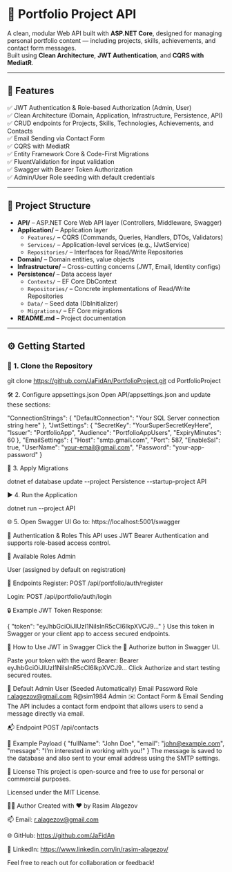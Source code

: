 # 🧩 Portfolio Project API

A clean, modular Web API built with **ASP.NET Core**, designed for managing personal portfolio content — including projects, skills, achievements, and contact form messages.  
Built using **Clean Architecture**, **JWT Authentication**, and **CQRS with MediatR**.

---

## 🚀 Features

✅ JWT Authentication & Role-based Authorization (Admin, User)  
✅ Clean Architecture (Domain, Application, Infrastructure, Persistence, API)  
✅ CRUD endpoints for Projects, Skills, Technologies, Achievements, and Contacts  
✅ Email Sending via Contact Form  
✅ CQRS with MediatR  
✅ Entity Framework Core & Code-First Migrations  
✅ FluentValidation for input validation  
✅ Swagger with Bearer Token Authorization  
✅ Admin/User Role seeding with default credentials

---

## 📁 Project Structure

- **API/** – ASP.NET Core Web API layer (Controllers, Middleware, Swagger)
- **Application/** – Application layer  
  - `Features/` – CQRS (Commands, Queries, Handlers, DTOs, Validators)  
  - `Services/` – Application-level services (e.g., IJwtService)  
  - `Repositories/` – Interfaces for Read/Write Repositories  
- **Domain/** – Domain entities, value objects  
- **Infrastructure/** – Cross-cutting concerns (JWT, Email, Identity configs)  
- **Persistence/** – Data access layer  
  - `Contexts/` – EF Core DbContext  
  - `Repositories/` – Concrete implementations of Read/Write Repositories  
  - `Data/` – Seed data (DbInitializer)  
  - `Migrations/` – EF Core migrations  
- **README.md** – Project documentation

---

## ⚙️ Getting Started

### 🔧 1. Clone the Repository

git clone https://github.com/JaFidAn/PortfolioProject.git
cd PortfolioProject

🛠 2. Configure appsettings.json
Open API/appsettings.json and update these sections:

"ConnectionStrings": {
  "DefaultConnection": "Your SQL Server connection string here"
},
"JwtSettings": {
  "SecretKey": "YourSuperSecretKeyHere",
  "Issuer": "PortfolioApp",
  "Audience": "PortfolioAppUsers",
  "ExpiryMinutes": 60
},
"EmailSettings": {
  "Host": "smtp.gmail.com",
  "Port": 587,
  "EnableSsl": true,
  "UserName": "your-email@gmail.com",
  "Password": "your-app-password"
}

🧱 3. Apply Migrations

dotnet ef database update --project Persistence --startup-project API

▶️ 4. Run the Application

dotnet run --project API

🌐 5. Open Swagger UI
Go to:
https://localhost:5001/swagger

🔐 Authentication & Roles
This API uses JWT Bearer Authentication and supports role-based access control.

🧾 Available Roles
Admin

User (assigned by default on registration)

🔑 Endpoints
Register: POST /api/portfolio/auth/register

Login: POST /api/portfolio/auth/login

🔒 Example JWT Token Response:

{
  "token": "eyJhbGciOiJIUzI1NiIsInR5cCI6IkpXVCJ9..."
}
Use this token in Swagger or your client app to access secured endpoints.

🔐 How to Use JWT in Swagger
Click the 🔐 Authorize button in Swagger UI.

Paste your token with the word Bearer:
Bearer eyJhbGciOiJIUzI1NiIsInR5cCI6IkpXVCJ9...
Click Authorize and start testing secured routes.

👤 Default Admin User (Seeded Automatically)
Email	Password	Role
r.alagezov@gmail.com	R@sim1984	Admin
✉️ Contact Form & Email Sending
The API includes a contact form endpoint that allows users to send a message directly via email.

📬 Endpoint
POST /api/contacts

📨 Example Payload
{
  "fullName": "John Doe",
  "email": "john@example.com",
  "message": "I’m interested in working with you!"
}
The message is saved to the database and also sent to your email address using the SMTP settings.

📝 License
This project is open-source and free to use for personal or commercial purposes.

Licensed under the MIT License.

👨‍💻 Author
Created with ❤️ by Rasim Alagezov

📫 Email: r.alagezov@gmail.com

🌐 GitHub: https://github.com/JaFidAn

📄 LinkedIn: https://www.linkedin.com/in/rasim-alagezov/

Feel free to reach out for collaboration or feedback!
